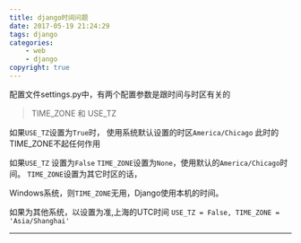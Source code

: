 ```yaml
---
title: django时间问题
date: 2017-05-19 21:24:29
tags: django
categories:
    - web
    - django
copyright: true
---
```


配置文件settings.py中，有两个配置参数是跟时间与时区有关的
> TIME_ZONE  和 USE_TZ

如果`USE_TZ`设置为`True`时，
使用系统默认设置的时区`America/Chicago`
此时的TIME_ZONE不起任何作用

如果`USE_TZ` 设置为`False`
`TIME_ZONE`设置为`None`，使用默认的`America/Chicago`时间。
`TIME_ZONE`设置为其它时区的话，

Windows系统，则`TIME_ZONE`无用，Django使用本机的时间。

如果为其他系统，以设置为准,上海的UTC时间 `USE_TZ = False, TIME_ZONE = 'Asia/Shanghai'`

___
